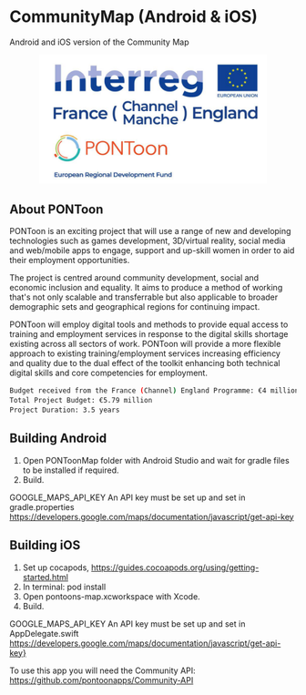 # CommunityMap (Android & iOS)
Android and iOS version of the Community Map

<p align="center">
  <img src="interregLogo.png" width="400" title="Interreg Logo">
</p>

## About PONToon
PONToon is an exciting project that will use a range of new and developing technologies such as games development, 3D/virtual reality, social media and web/mobile apps to engage, support and up-skill women in order to aid their employment opportunities.

The project is centred around community development, social and economic inclusion and equality. It aims to produce a method of working that's not only scalable and transferrable but also applicable to broader demographic sets and geographical regions for continuing impact.

PONToon will employ digital tools and methods to provide equal access to training and employment services in response to the digital skills shortage existing across all sectors of work. PONToon will provide a more flexible approach to existing training/employment services increasing efficiency and quality due to the dual effect of the toolkit enhancing both technical digital skills and core competencies for employment.
```bash
Budget received from the France (Channel) England Programme: €4 million ERDF
Total Project Budget: €5.79 million
Project Duration: 3.5 years
```

## Building Android
1) Open PONToonMap folder with Android Studio and wait for gradle files to be installed if required.
2) Build.

GOOGLE_MAPS_API_KEY
An API key must be set up and set in gradle.properties
https://developers.google.com/maps/documentation/javascript/get-api-key

## Building iOS
1) Set up cocapods, https://guides.cocoapods.org/using/getting-started.html
2) In terminal: pod install
3) Open pontoons-map.xcworkspace with Xcode.
4) Build.

GOOGLE_MAPS_API_KEY
An API key must be set up and set in AppDelegate.swift\
https://developers.google.com/maps/documentation/javascript/get-api-key}


To use this app you will need the Community API: https://github.com/pontoonapps/Community-API

